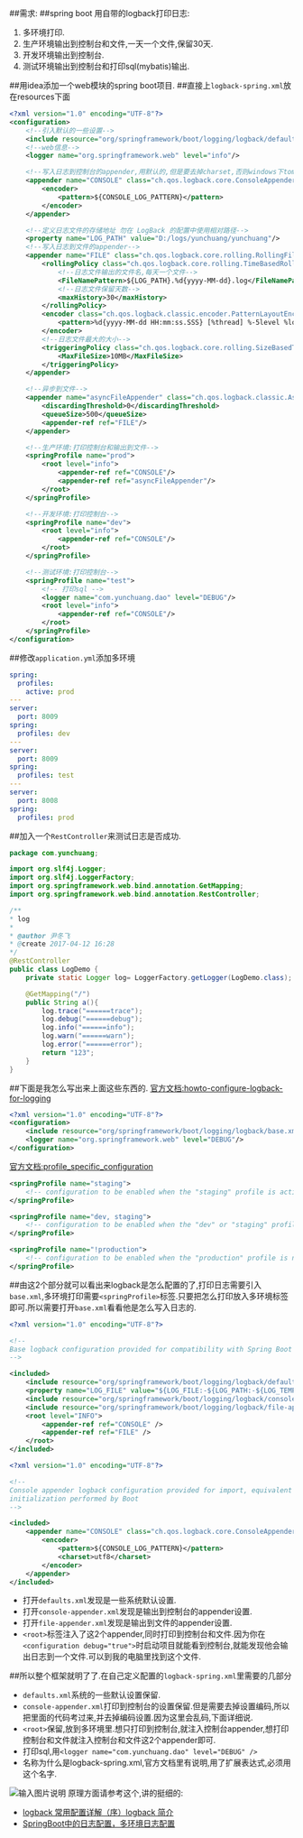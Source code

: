 ##需求:
##spring boot 用自带的logback打印日志:
1. 多环境打印.
2. 生产环境输出到控制台和文件,一天一个文件,保留30天.
3. 开发环境输出到控制台.
4. 测试环境输出到控制台和打印sql(mybatis)输出.

##用idea添加一个web模块的spring boot项目.
##直接上`logback-spring.xml`放在resources下面
```xml
<?xml version="1.0" encoding="UTF-8"?>
<configuration>
	<!--引入默认的一些设置-->
	<include resource="org/springframework/boot/logging/logback/defaults.xml"/>
	<!--web信息-->
	<logger name="org.springframework.web" level="info"/>

	<!--写入日志到控制台的appender,用默认的,但是要去掉charset,否则windows下tomcat下乱码-->
	<appender name="CONSOLE" class="ch.qos.logback.core.ConsoleAppender">
		<encoder>
			<pattern>${CONSOLE_LOG_PATTERN}</pattern>
		</encoder>
	</appender>

	<!--定义日志文件的存储地址 勿在 LogBack 的配置中使用相对路径-->
	<property name="LOG_PATH" value="D:/logs/yunchuang/yunchuang"/>
	<!--写入日志到文件的appender-->
	<appender name="FILE" class="ch.qos.logback.core.rolling.RollingFileAppender">
		<rollingPolicy class="ch.qos.logback.core.rolling.TimeBasedRollingPolicy">
			<!--日志文件输出的文件名,每天一个文件-->
			<FileNamePattern>${LOG_PATH}.%d{yyyy-MM-dd}.log</FileNamePattern>
			<!--日志文件保留天数-->
			<maxHistory>30</maxHistory>
		</rollingPolicy>
		<encoder class="ch.qos.logback.classic.encoder.PatternLayoutEncoder">
			<pattern>%d{yyyy-MM-dd HH:mm:ss.SSS} [%thread] %-5level %logger{50} - %msg%n</pattern>
		</encoder>
		<!--日志文件最大的大小-->
		<triggeringPolicy class="ch.qos.logback.core.rolling.SizeBasedTriggeringPolicy">
			<MaxFileSize>10MB</MaxFileSize>
		</triggeringPolicy>
	</appender>

	<!--异步到文件-->
	<appender name="asyncFileAppender" class="ch.qos.logback.classic.AsyncAppender">
		<discardingThreshold>0</discardingThreshold>
		<queueSize>500</queueSize>
		<appender-ref ref="FILE"/>
	</appender>

	<!--生产环境:打印控制台和输出到文件-->
	<springProfile name="prod">
		<root level="info">
			<appender-ref ref="CONSOLE"/>
			<appender-ref ref="asyncFileAppender"/>
		</root>
	</springProfile>

	<!--开发环境:打印控制台-->
	<springProfile name="dev">
		<root level="info">
			<appender-ref ref="CONSOLE"/>
		</root>
	</springProfile>

	<!--测试环境:打印控制台-->
	<springProfile name="test">
		<!-- 打印sql -->
		<logger name="com.yunchuang.dao" level="DEBUG"/>
		<root level="info">
			<appender-ref ref="CONSOLE"/>
		</root>
	</springProfile>
</configuration>

```
##修改`application.yml`添加多环境
```yaml
spring:
  profiles:
    active: prod
---
server:
  port: 8009
spring:
  profiles: dev
---
server:
  port: 8009
spring:
  profiles: test
---
server:
  port: 8008
spring:
  profiles: prod

```
##加入一个`RestController`来测试日志是否成功.
```java
package com.yunchuang;

import org.slf4j.Logger;
import org.slf4j.LoggerFactory;
import org.springframework.web.bind.annotation.GetMapping;
import org.springframework.web.bind.annotation.RestController;

/**
* log
*
* @author 尹冬飞
* @create 2017-04-12 16:28
*/
@RestController
public class LogDemo {
    private static Logger log= LoggerFactory.getLogger(LogDemo.class);

    @GetMapping("/")
    public String a(){
        log.trace("======trace");
        log.debug("======debug");
        log.info("======info");
        log.warn("======warn");
        log.error("======error");
        return "123";
    }
}

```
##下面是我怎么写出来上面这些东西的.
[官方文档:howto-configure-logback-for-logging](http://docs.spring.io/spring-boot/docs/current-SNAPSHOT/reference/htmlsingle/#howto-configure-logback-for-logging)
```xml
<?xml version="1.0" encoding="UTF-8"?>
<configuration>
    <include resource="org/springframework/boot/logging/logback/base.xml"/>
    <logger name="org.springframework.web" level="DEBUG"/>
</configuration>
```
[官方文档:profile_specific_configuration](http://docs.spring.io/spring-boot/docs/current-SNAPSHOT/reference/htmlsingle/#_profile_specific_configuration)
```xml
<springProfile name="staging">
    <!-- configuration to be enabled when the "staging" profile is active -->
</springProfile>

<springProfile name="dev, staging">
    <!-- configuration to be enabled when the "dev" or "staging" profiles are active -->
</springProfile>

<springProfile name="!production">
    <!-- configuration to be enabled when the "production" profile is not active -->
</springProfile>
```
##由这2个部分就可以看出来logback是怎么配置的了,打印日志需要引入`base.xml`,多环境打印需要`<springProfile>`标签.只要把怎么打印放入多环境标签即可.所以需要打开`base.xml`看看他是怎么写入日志的.
```xml
<?xml version="1.0" encoding="UTF-8"?>

<!--
Base logback configuration provided for compatibility with Spring Boot 1.1
-->

<included>
	<include resource="org/springframework/boot/logging/logback/defaults.xml" />
	<property name="LOG_FILE" value="${LOG_FILE:-${LOG_PATH:-${LOG_TEMP:-${java.io.tmpdir:-/tmp}}}/spring.log}"/>
	<include resource="org/springframework/boot/logging/logback/console-appender.xml" />
	<include resource="org/springframework/boot/logging/logback/file-appender.xml" />
	<root level="INFO">
		<appender-ref ref="CONSOLE" />
		<appender-ref ref="FILE" />
	</root>
</included>
```
```xml
<?xml version="1.0" encoding="UTF-8"?>

<!--
Console appender logback configuration provided for import, equivalent to the programmatic
initialization performed by Boot
-->

<included>
	<appender name="CONSOLE" class="ch.qos.logback.core.ConsoleAppender">
		<encoder>
			<pattern>${CONSOLE_LOG_PATTERN}</pattern>
			<charset>utf8</charset>
		</encoder>
	</appender>
</included>
```
* 打开`defaults.xml`发现是一些系统默认设置.
* 打开`console-appender.xml`发现是输出到控制台的appender设置.
* 打开`file-appender.xml`发现是输出到文件的appender设置.
* `<root>`标签注入了这2个appender,同时打印到控制台和文件.因为你在`<configuration debug="true">`时启动项目就能看到控制台,就能发现他会输出日志到一个文件.可以到我的电脑里找到这个文件.

##所以整个框架就明了了.在自己定义配置的`logback-spring.xml`里需要的几部分
* `defaults.xml`系统的一些默认设置保留.
* `console-appender.xml`打印到控制台的设置保留.但是需要去掉设置编码,所以把里面的代码考过来,并去掉编码设置.因为这里会乱码,下面详细说.
* `<root>`保留,放到多环境里.想只打印到控制台,就注入控制台appender,想打印控制台和文件就注入控制台和文件这2个appender即可.
* 打印sql,用`<logger name="com.yunchuang.dao" level="DEBUG" />`
* 名称为什么是logback-spring.xml,官方文档里有说明,用了扩展表达式,必须用这个名字.

![输入图片说明](https://git.oschina.net/uploads/images/2017/0425/135557_f58a93df_460571.png "在这里输入图片标题")
原理方面请参考这个,讲的挺细的:
* [logback 常用配置详解（序）logback 简介](http://aub.iteye.com/blog/1101222)
* [SpringBoot中的日志配置，多环境日志配置](http://www.07net01.com/2017/01/1775973.html)